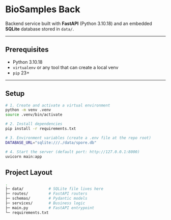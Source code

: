# BioSamples Back

Backend service built with **FastAPI** (Python 3.10.18) and an embedded **SQLite** database stored in `data/`.

---

## Prerequisites

- Python 3.10.18
- `virtualenv` or any tool that can create a local venv
- `pip` 23+

---

## Setup

```bash
# 1. Create and activate a virtual environment
python -m venv .venv
source .venv/bin/activate

# 2. Install dependencies
pip install -r requirements.txt

# 3. Environment variables (create a .env file at the repo root)
DATABASE_URL="sqlite:///./data/spore.db"

# 4. Start the server (default port: http://127.0.0.1:8000)
uvicorn main:app

```

## Project Layout

```bash
.
├─ data/           # SQLite file lives here
├─ routes/         # FastAPI routers
├─ schemas/        # Pydantic models
├─ services/       # Business logic
├─ main.py         # FastAPI entrypoint
└─ requirements.txt
```
